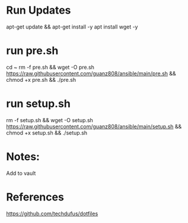 # Run Updates
apt-get update && apt-get install -y
apt install wget -y

# run pre.sh
cd ~
rm -f pre.sh && wget -O pre.sh https://raw.githubusercontent.com/guanz808/ansible/main/pre.sh && chmod +x pre.sh && ./pre.sh

# run setup.sh
rm -f setup.sh && wget -O setup.sh https://raw.githubusercontent.com/guanz808/ansible/main/setup.sh && chmod +x setup.sh && ./setup.sh

# Notes:
Add <userName> to vault

# References
https://github.com/techdufus/dotfiles